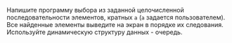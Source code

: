 Напишите программу выбора из заданной целочисленной последовательности элементов, кратных `а` (`а` задается пользователем). Все найденные элементы выведите на экран в порядке их следования. Используйте динамическую структуру данных - очередь.